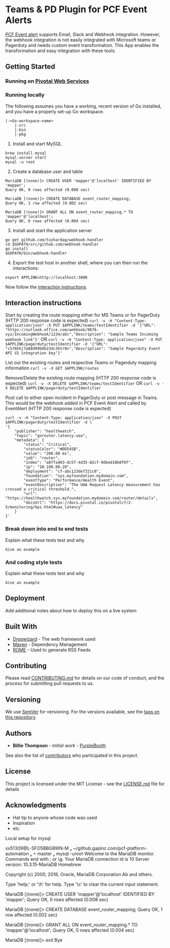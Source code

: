 # Teams & PD Plugin for PCF Event Alerts 

[PCF Event alert](https://docs.pivotal.io/event-alerts/1-2/index.html) supports Email, Slack and Webhook integration. However, the webhook integration is not easily integrated with Microsoft teams or Pagerduty and needs custom event transformation. This App enables the transformation and easy integration with these tools. 

## Getting Started
### Running on [Pivotal Web Services](https://run.pivotal.io/)


### Running locally
The following assumes you have a working, recent version of Go installed, and you have a properly set-up Go workspace.
```
|-<Go-workspace-name>
	|-src
	|-bin
	|-pkg
```
1. Install and start MySQL
```
brew install mysql
mysql.server start
mysql -u root
```

2. Create a database user and table 
```
MariaDB [(none)]> CREATE USER 'mapper'@'localhost' IDENTIFIED BY 'mapper';
Query OK, 0 rows affected (0.008 sec)

MariaDB [(none)]> CREATE DATABASE event_router_mapping;
Query OK, 1 row affected (0.002 sec)

MariaDB [(none)]> GRANT ALL ON event_router_mapping.* TO 'mapper'@'localhost';
Query OK, 0 rows affected (0.004 sec)
```

3. Install and start the application server
```
go get github.com/tushardag/webhook-handler
cd $GOPATH/src/github.com/webhook-handler
go install
$GOPATH/bin/webhook-handler
```

4. Export the test host in another shell, where you can then run the interactions:
```
export APPLINK=http://localhost:3000
```

Now follow the [interaction instructions](#interaction-instructions).

## Interaction instructions
Start by creating the route mapping either for MS Teams or for PagerDuty (HTTP 200 response code is expected)
`curl -v -H "Content-Type: application/json" -X PUT $APPLINK/teams/testIdentifier -d '{"URL": "https://outlook.office.com/webhook/9876-xyz/IncomingWebhook/1234/abc","Description": "Sample Teams Incoming webhook link"}'`
OR
`curl -v -H "Content-Type: application/json" -X PUT $APPLINK/pagerduty/testIdentifier -d '{"URL": "c576hhj7a88d99b0b23dc3htr0v","Description": "Sample Pagerduty Event API V2 integration key"}'`

List out the existing routes and respective Teams or Pagerduty mapping information 
`curl -v -X GET $APPLINK/routes`

Remove/Delete the existing route mapping (HTTP 200 response code is expected)
`curl -v -X DELETE $APPLINK/teams/testIdentifier`
OR
`curl -v -X DELETE $APPLINK/pagerduty/testIdentifier`

Post call to either open incident in PagerDuty or post message in Teams. This would be the webhook added in PCF Event Alert and called by EventAlert (HTTP 200 response code is expected)
```
curl -v -H "Content-Type: application/json" -X POST $APPLINK/pagerduty/testIdentifier -d \
'{
    "publisher": "healthwatch",
    "topic": "gorouter.latency.uaa",
    "metadata": {
        "status": "Critical",
        "statusColor": "#DD545B",
        "value": "200.00 ms",
        "job": "router",
        "index": "a8ffa403-dc5f-4d35-82cf-9dbed10b0f0f",
        "ip": "10.100.80.20",
        "deployment": "cf-abc123def321c0",
        "foundation": "sys.myfoundation.mydomain.com",
        "eventType": "Performance/Health Event",
        "eventDescription": "The UAA Request Latency measurement has crossed a critical threshold.",
        "url": "https://healthwatch.sys.myfoundation.mydomain.com/router/details",
        "docsUrl": "https://docs.pivotal.io/pivotalcf/2-5/monitoring/kpi.html#uaa_latency"
    }
}'
```

### Break down into end to end tests

Explain what these tests test and why

```
Give an example
```

### And coding style tests

Explain what these tests test and why

```
Give an example
```

## Deployment

Add additional notes about how to deploy this on a live system

## Built With

* [Dropwizard](http://www.dropwizard.io/1.0.2/docs/) - The web framework used
* [Maven](https://maven.apache.org/) - Dependency Management
* [ROME](https://rometools.github.io/rome/) - Used to generate RSS Feeds

## Contributing

Please read [CONTRIBUTING.md](https://gist.github.com/PurpleBooth/b24679402957c63ec426) for details on our code of conduct, and the process for submitting pull requests to us.

## Versioning

We use [SemVer](http://semver.org/) for versioning. For the versions available, see the [tags on this repository](https://github.com/your/project/tags). 

## Authors

* **Billie Thompson** - *Initial work* - [PurpleBooth](https://github.com/PurpleBooth)

See also the list of [contributors](https://github.com/your/project/contributors) who participated in this project.

## License

This project is licensed under the MIT License - see the [LICENSE.md](LICENSE.md) file for details

## Acknowledgments

* Hat tip to anyone whose code was used
* Inspiration
* etc




















Local setup for mysql 

xx51309@L-SFO5BBG8WN-M  ~/github.gapinc.com/pcf-platform-automation   master  mysql -uroot
Welcome to the MariaDB monitor.  Commands end with ; or \g.
Your MariaDB connection id is 10
Server version: 10.3.15-MariaDB Homebrew

Copyright (c) 2000, 2018, Oracle, MariaDB Corporation Ab and others.

Type 'help;' or '\h' for help. Type '\c' to clear the current input statement.

MariaDB [(none)]> CREATE USER 'mapper'@'localhost' IDENTIFIED BY 'mapper';
Query OK, 0 rows affected (0.008 sec)

MariaDB [(none)]> CREATE DATABASE event_router_mapping;
Query OK, 1 row affected (0.002 sec)

MariaDB [(none)]> GRANT ALL ON event_router_mapping.* TO 'mapper'@'localhost';
Query OK, 0 rows affected (0.004 sec)

MariaDB [(none)]> exit
Bye